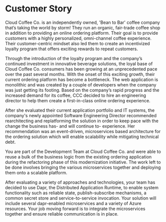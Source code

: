 # Customer Story

Cloud Coffee Co. is an independently owned, 'Bean to Bar' coffee company that’s taking the world by storm! They run an organic, fair-trade coffee shop in addition to providing an online ordering platform. Their goal is to provide customers with a highly personalized, omni-channel coffee experience. Their customer-centric mindset also led them to create an incentivized loyalty program that offers exciting rewards to repeat customers.

Through the introduction of the loyalty program and the company’s continued investment in innovative beverage solutions, the loyal base of Cloud Coffee Co. consumers has been growing at an unprecedented pace over the past several months. With the onset of this exciting growth, their current ordering platform has become a bottleneck. The web application is monolithic and was created by a couple of developers when the company was just getting its footing. Based on the company’s rapid progress and the increased demand for its coffee, CCC decided to hire an engineering director to help them create a first-in-class online ordering experience.  

After she evaluated their current application portfolio and IT systems, the company's newly appointed Software Engineering Director recommended rearchitecting and replatforming the solution in order to keep pace with the change the business has- and will continue to- experience. Her recommendation was an event-driven, microservices based architecture for the ordering solution which will enable scalability while mitigating technical debt.

You are part of the Development Team at Cloud Coffee Co. and were able to reuse a bulk of the business logic from the existing ordering application during the refactoring phase of this modernization initiative. The work left to be done involves bringing the various microservices together and deploying them onto a scalable platform.

After evaluating a variety of approaches and technologies, your team has decided to use Dapr, the Distributed Application Runtime, to enable system functionality such as reliable state, publish-subscribe mechanisms, a common secret store and service-to-service invocation. Your solution will include several dapr-enabled microservices and a variety of Azure resources. Your job moving forward is to integrate the microservices together and ensure reliable communication is in place.